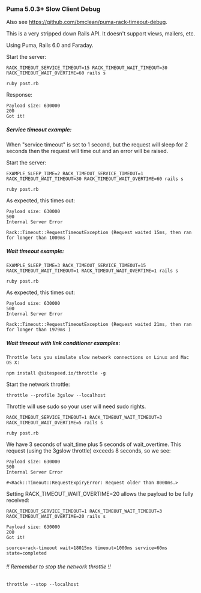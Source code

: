 ### Puma 5.0.3+ Slow Client Debug

Also see https://github.com/bmclean/puma-rack-timeout-debug.

This is a very stripped down Rails API. It doesn't support views, mailers, etc.

Using Puma, Rails 6.0 and Faraday.

Start the server:

    RACK_TIMEOUT_SERVICE_TIMEOUT=15 RACK_TIMEOUT_WAIT_TIMEOUT=30 RACK_TIMEOUT_WAIT_OVERTIME=60 rails s

    ruby post.rb

Response:

    Payload size: 630000
    200
    Got it!

##### Service timeout example:

When "service timeout" is set to 1 second, but the request will sleep for 2 seconds then the request will time out and an error will be raised.

Start the server:

    EXAMPLE_SLEEP_TIME=2 RACK_TIMEOUT_SERVICE_TIMEOUT=1 RACK_TIMEOUT_WAIT_TIMEOUT=30 RACK_TIMEOUT_WAIT_OVERTIME=60 rails s

    ruby post.rb

As expected, this times out:

    Payload size: 630000
    500
    Internal Server Error

    Rack::Timeout::RequestTimeoutException (Request waited 15ms, then ran for longer than 1000ms )

##### Wait timeout example:

    EXAMPLE_SLEEP_TIME=3 RACK_TIMEOUT_SERVICE_TIMEOUT=15 RACK_TIMEOUT_WAIT_TIMEOUT=1 RACK_TIMEOUT_WAIT_OVERTIME=1 rails s

    ruby post.rb

As expected, this times out:

    Payload size: 630000
    500
    Internal Server Error

    Rack::Timeout::RequestTimeoutException (Request waited 21ms, then ran for longer than 1979ms )

##### Wait timeout with link conditioner examples:

    Throttle lets you simulate slow network connections on Linux and Mac OS X:   

    npm install @sitespeed.io/throttle -g

Start the network throttle:

    throttle --profile 3gslow --localhost

Throttle will use sudo so your user will need sudo rights.

    RACK_TIMEOUT_SERVICE_TIMEOUT=1 RACK_TIMEOUT_WAIT_TIMEOUT=3 RACK_TIMEOUT_WAIT_OVERTIME=5 rails s

    ruby post.rb

We have 3 seconds of wait_time plus 5 seconds of wait_overtime.
This request (using the 3gslow throttle) exceeds 8 seconds, so we see:

    Payload size: 630000
    500
    Internal Server Error

    #<Rack::Timeout::RequestExpiryError: Request older than 8000ms.>

Setting RACK_TIMEOUT_WAIT_OVERTIME=20 allows the payload to be fully received:

    RACK_TIMEOUT_SERVICE_TIMEOUT=1 RACK_TIMEOUT_WAIT_TIMEOUT=3 RACK_TIMEOUT_WAIT_OVERTIME=20 rails s

    Payload size: 630000
    200
    Got it!

    source=rack-timeout wait=18015ms timeout=1000ms service=60ms state=completed

###### !! Remember to stop the network throttle !!

    throttle --stop --localhost
